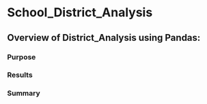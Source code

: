 # School_District_Analysis

## Overview of District_Analysis using Pandas:

### Purpose


### Results



### Summary

